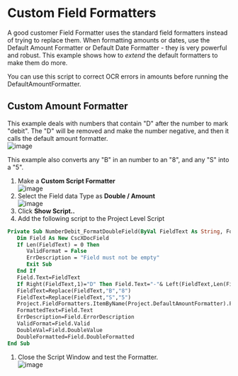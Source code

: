 # Custom Field Formatters
A good customer Field Formatter uses the standard field formatters instead of trying to replace them. When formatting amounts or dates, use the Default Amount Formatter or Default Date Formatter  - they is very powerful and robust. This example shows how to *extend* the default formatters to make them do more. 

You can use this script to correct OCR errors in amounts before running the DefaultAmountFormatter. 

## Custom Amount Formatter
This example deals with numbers that contain "D" after the number to mark "debit". The "D" will be removed and make the number negative, and then it calls the default amount formatter.  
![image](https://user-images.githubusercontent.com/47416964/87158143-8ee2ed00-c2bf-11ea-977b-9974abd9729b.png)

This example also converts any "B" in an number to an "8", and any "S" into a "5".

1. Make a **Custom Script Formatter**  
![image](https://user-images.githubusercontent.com/47416964/87157009-dff1e180-c2bd-11ea-9837-e68d7fa39285.png)
1. Select the Field data Type as **Double / Amount**    
![image](https://user-images.githubusercontent.com/47416964/87157793-10864b00-c2bf-11ea-8a64-6e309620b127.png)
1. Click **Show Script..**
1. Add the following script to the Project Level Script
```vb
Private Sub NumberDebit_FormatDoubleField(ByVal FieldText As String, FormattedText As String, ErrDescription As String, ValidFormat As Boolean, ByRef DoubleVal As Double, ByRef DoubleFormatted As Boolean)
   Dim Field As New CscXDocField
   If Len(FieldText) = 0 Then
      ValidFormat = False
      ErrDescription = "Field must not be empty"
      Exit Sub
   End If
   Field.Text=FieldText
   If Right(FieldText,1)="D" Then Field.Text="-"& Left(FieldText,Len(FieldText)-1) ' Replace final "D" with initial "-"
   FieldText=Replace(FieldText,"B","8")
   FieldText=Replace(FieldText,"S","5")
   Project.FieldFormatters.ItemByName(Project.DefaultAmountFormatter).FormatField(Field)
   FormattedText=Field.Text
   ErrDescription=Field.ErrorDescription
   ValidFormat=Field.Valid
   DoubleVal=Field.DoubleValue
   DoubleFormatted=Field.DoubleFormatted
End Sub
```
1. Close the Script Window and test the Formatter.  
![image](https://user-images.githubusercontent.com/47416964/87158143-8ee2ed00-c2bf-11ea-977b-9974abd9729b.png)
